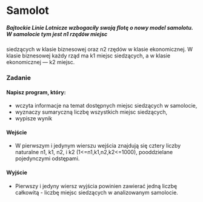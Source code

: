 # Samolot
##### Bajtockie Linie Lotnicze wzbogaciły swoją flotę o nowy model samolotu. W samolocie tym jest n1 rzędów miejsc 
siedzących w klasie biznesowej oraz n2 rzędów w klasie ekonomicznej. W klasie biznesowej każdy rząd ma k1 miejsc
siedzących, a w klasie ekonomicznej — k2 miejsc.

### Zadanie
#### Napisz program, który:
- wczyta informacje na temat dostępnych miejsc siedzących w samolocie,
- wyznaczy sumaryczną liczbę wszystkich miejsc siedzących,
- wypisze wynik
#### Wejście
- W pierwszym i jedynym wierszu wejścia znajdują się cztery liczby naturalne n1, k1, n2, i k2 (1<=n1,k1,n2,k2<=1000), pooddzielane pojedynczymi odstępami.

#### Wyjście
- Pierwszy i jedyny wiersz wyjścia powinien zawierać jedną liczbę całkowitą - liczbę miejsc siedzących w analizowanym samolocie.
